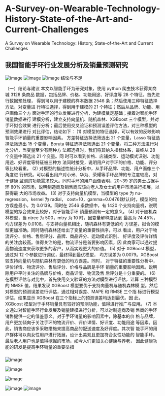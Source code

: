 # A-Survey-on-Wearable-Technology-History-State-of-the-Art-and-Current-Challenges
A Survey on Wearable Technology: History, State-of-the-Art and Current Challenges


## 我国智能手环行业发展分析及销量预测研究

![image](https://user-images.githubusercontent.com/2363295/176774322-8bba36e2-a13c-49e1-bef9-91842c9ade00.png)
![image](https://user-images.githubusercontent.com/2363295/176774495-2e045c3b-e112-4730-832c-5f12f8e9be23.png)
![image](https://user-images.githubusercontent.com/2363295/176774541-f9d436a3-9344-404d-bcc5-7ecc7e0be998.png)
结论与不足

（一）结论与建议
本文以智能手环为研究对象，使用 python 爬虫技术获得某商城 3128 条商品
数据，包括品牌、价格、功能用途、好评度等 28 个特征。首先进行数据预处理，
得到可以用于建模的样本数据 2546 条；然后使用三种特征选择方法，对变量进
行特征选择，得到用于建模的 21 个特征；然后从品牌、功能、用户画像三个方
面对手环的行业发展进行分析，为建模奠定基础；接着对智能手环销量数据进行
建模分析，建立支持向量机、随机森林、XGBoost 三个模型，并对手环拟合效果
进行分析；最后使用交叉验证和预测误差评估方法，对三种模型的预测效果进行
对比评估，结论如下：
(1) 对模型的特征选择，可以有效的反映影响智能手环销量的重要影响因素。
方差特征选择法筛选出 21 个变量，Lasso 特征选择法筛选出 15 个变量，Boruta
特征选择法筛选出 21 个变量。将三种方法进行对比分析，当变量至少有两种方
法都选择时，我们将其纳入指标体系，最终从 28 个变量中筛选出 21 个变量。同
时可以看到价格、店铺类型、运动模式识别、功能用途、好评度等特征被三种方
法同时接受，说明用户对手环的价格、功能、评分等比较看重。
(2) 对模型的描述性统计分析中，从手环品牌、功能、用户画像三个角度进
行研究。可以看出用户对小米、华为、荣耀等手环品牌的专注度较高，对于健康
监测的功能需求较大。同时手环的用户画像表明，20~39 岁的男士占据手环 80%
的市场，说明制造商及销售商应该向老人及女士的用户市场进行拓展，以获得最
大的市场收益。
(3) 对于支持向量机模型，当模型的 type 为 nu-regression，kernel 为 radial，
cost=10，gamma=0.0476(默认)时，模型的均方误差最小，为 0.0139。同时在 2546
条数据中，有 1420 个支持向量机，说明模型的拟合效果比较好，对于智能手环
销量预测有一定的意义。
(4) 对于随机森林模型，当 ntree 为 500，mtry 为 10 时，因变量解释度达到
最高为 74.45%，均方误差为 0.0108。与支持向量机相比，随机森林有更低的均
方误差，拟合的模型更加准确。同时随机森林还给出了变量的重要性排序，可以
看出，用户对于物流评分、价格、售后评分、品牌、商品评分、运动模式识别、
好评度及评价详情的关注度较高。值得关注的是，物流评分是首要影响因素，因
此商家可以通过提高物流速度来获取更多的客户，从而实现更大的价值。
(5) 对于 XGBoost 模型，通过对 12 个参数进行调优，最终得到最优模型，
均方误差为 0.0079。XGBoost 较支持向量机与随机森林有更低的均方误差。同时，
对于特征的重要性分析中，评价详情、物流评分、售后评分、价格与品牌是手环
销量的重要影响因素。说明除用户平时关注的品牌与价格，商品详情、物流及售
后评分是十分重要的。
(6) 在模型评估与对比中，首先使用交叉验证的方法对模型进行评估，计算
三种模型的 NMSE 值，结果发现 XGBoost 模型要优于支持向量机与随机森林模
型。然后对模型的预测误差进行评估，通过相对误差、MAPE 和 RMSE 三个指
标进行模型评估，结果显示 XGBoost 在三个指标上的预测误差均达到最优。因
此，XGBoost 模型对于手环销量具有较好的预测功能，值得进行推广与应用。
(7) 本文通过对智能手环行业发展及销量建模进行分析，可以对制造商及销
售商的手环销售提供一定的借鉴意义。对于手环销量的影响因素中，除基本的价
格与品牌，用户更加倾向于关注手环的物流评价、评价详情、好评度、功能用途
等因素。因此，销售商应该多采取措施来提高商品的配送速度及好评度。其次智
能手环的用户群体可以向女性用户进行拓展，设计出美观且更加符合女性功能的
智能手环。最后老人用户也是值得挖掘的市场，如今人们更加关心健康与养老，
因此健康功能的研发是提高手环销量的重要举措


### 

![image](https://user-images.githubusercontent.com/2363295/176777007-2d5a1920-ee02-4cb4-b1bd-1c28273adfe9.png)

![image](https://user-images.githubusercontent.com/2363295/176776957-7b8d7a89-0524-4b4d-8663-be717a721cd8.png)


![image](https://user-images.githubusercontent.com/2363295/176777161-637b950d-61fa-4f88-957f-e96e66198bbe.png)


![image](https://user-images.githubusercontent.com/2363295/176777211-5ca9d545-ad87-4d6f-91c0-087d91722529.png)
![image](https://user-images.githubusercontent.com/2363295/176777248-2c70fc6b-05c1-4419-a7e3-8c3b00610edc.png)


